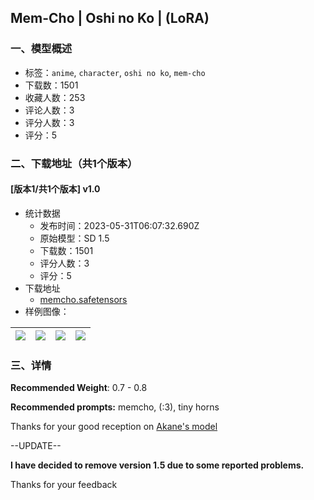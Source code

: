 ## Mem-Cho  | Oshi no Ko | (LoRA)
### 一、模型概述

- 标签：`anime`, `character`, `oshi no ko`, `mem-cho`
- 下载数：1501
- 收藏人数：253
- 评论人数：3
- 评分人数：3
- 评分：5

### 二、下载地址（共1个版本）

#### [版本1/共1个版本] v1.0

- 统计数据
  - 发布时间：2023-05-31T06:07:32.690Z
  - 原始模型：SD 1.5
  - 下载数：1501
  - 评分人数：3
  - 评分：5
- 下载地址
  - [memcho.safetensors](https://civitai.com/api/download/models/76392)
- 样例图像：

| <img src="https://image.civitai.com/xG1nkqKTMzGDvpLrqFT7WA/f08dc6af-f5f9-4e60-aba4-74ad4e09b709/width=450/854921.jpeg" /> | <img src="https://image.civitai.com/xG1nkqKTMzGDvpLrqFT7WA/5d8b0b50-71a0-41c8-87d9-00c579b1d274/width=450/854918.jpeg" /> | <img src="https://image.civitai.com/xG1nkqKTMzGDvpLrqFT7WA/0db74d34-a8a4-4351-8e08-0be5cd8eddc6/width=450/854920.jpeg" /> | <img src="https://image.civitai.com/xG1nkqKTMzGDvpLrqFT7WA/66806f8c-e562-4f21-9ab9-8feea03a63af/width=450/854922.jpeg" /> |
| ---- | ---- | ---- | ---- |


### 三、详情
<p></p><p><strong>Recommended Weight</strong>: 0.7 - 0.8</p><p></p><p><strong>Recommended prompts:</strong> memcho, (:3), tiny horns</p><p></p><p>Thanks for your good reception on <a target="_blank" rel="ugc" href="https://civitai.com/models/63784/kurokawa-akane-or-oshi-no-ko-or-lora">Akane's model</a></p><p></p><p>--UPDATE--</p><p><strong>I have decided to remove version 1.5 due to some reported problems.</strong></p><p></p><p>Thanks for your feedback</p>